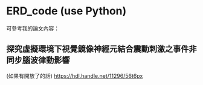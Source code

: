 # ERD_code (use Python)

可參考我的論文內容：
## 探究虛擬環境下視覺鏡像神經元結合震動刺激之事件非同步腦波律動影響
(如果有開放了的話)
https://hdl.handle.net/11296/56t6px

